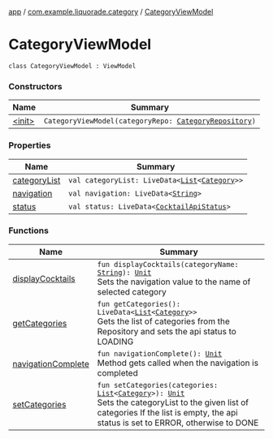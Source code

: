 [app](../../index.md) / [com.example.liquorade.category](../index.md) / [CategoryViewModel](./index.md)

# CategoryViewModel

`class CategoryViewModel : ViewModel`

### Constructors

| Name | Summary |
|---|---|
| [&lt;init&gt;](-init-.md) | `CategoryViewModel(categoryRepo: `[`CategoryRepository`](../../com.example.liquorade.repository/-category-repository/index.md)`)` |

### Properties

| Name | Summary |
|---|---|
| [categoryList](category-list.md) | `val categoryList: LiveData<`[`List`](https://kotlinlang.org/api/latest/jvm/stdlib/kotlin.collections/-list/index.html)`<`[`Category`](../../com.example.liquorade.domain/-category/index.md)`>>` |
| [navigation](navigation.md) | `val navigation: LiveData<`[`String`](https://kotlinlang.org/api/latest/jvm/stdlib/kotlin/-string/index.html)`>` |
| [status](status.md) | `val status: LiveData<`[`CocktailApiStatus`](../../com.example.liquorade.cocktail/-cocktail-api-status/index.md)`>` |

### Functions

| Name | Summary |
|---|---|
| [displayCocktails](display-cocktails.md) | `fun displayCocktails(categoryName: `[`String`](https://kotlinlang.org/api/latest/jvm/stdlib/kotlin/-string/index.html)`): `[`Unit`](https://kotlinlang.org/api/latest/jvm/stdlib/kotlin/-unit/index.html)<br>Sets the navigation value to the name of selected category |
| [getCategories](get-categories.md) | `fun getCategories(): LiveData<`[`List`](https://kotlinlang.org/api/latest/jvm/stdlib/kotlin.collections/-list/index.html)`<`[`Category`](../../com.example.liquorade.domain/-category/index.md)`>>`<br>Gets the list of categories from the Repository and sets the api status to LOADING |
| [navigationComplete](navigation-complete.md) | `fun navigationComplete(): `[`Unit`](https://kotlinlang.org/api/latest/jvm/stdlib/kotlin/-unit/index.html)<br>Method gets called when the navigation is completed |
| [setCategories](set-categories.md) | `fun setCategories(categories: `[`List`](https://kotlinlang.org/api/latest/jvm/stdlib/kotlin.collections/-list/index.html)`<`[`Category`](../../com.example.liquorade.domain/-category/index.md)`>): `[`Unit`](https://kotlinlang.org/api/latest/jvm/stdlib/kotlin/-unit/index.html)<br>Sets the categoryList to the given list of categories If the list is empty, the api status is set to ERROR, otherwise to DONE |
